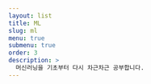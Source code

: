 ```yaml
---
layout: list
title: ML
slug: ml
menu: true
submenu: true
order: 3
description: >
  머신러닝을 기초부터 다시 차근차근 공부합니다.
---
```

